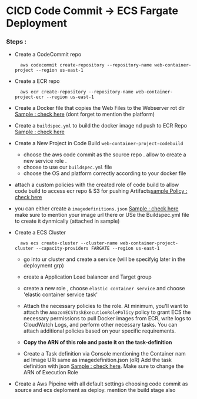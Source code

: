 # CICD Code Commit -> ECS Fargate Deployment

### Steps :

- Create a CodeCommit repo  

        aws codecommit create-repository --repository-name web-container-project --region us-east-1

- Create a ECR repo

        aws ecr create-repository --repository-name web-container-project-ecr --region us-east-1

- Create a Docker file that copies the Web Files to the Webserver rot dir [Sample : check here](./Dockerfile) (dont forget to mention the platform)

- Create a `buildspec.yml` to build the docker image nd push to ECR Repo [Sample : check here](./buildspec.yml)

- Create a New Project in Code Build `web-container-project-codebuild` 
  - choose the aws code commit as the source repo . allow to create a new service role . 
  - choose to use our `buildspec.yml` file 
  - choose the OS and platform correctly according to your docker file 

- attach a custom policies with the created role of code build to allow code build to access ecr repo & S3 for pushing Artifacts[sample Policy : check here ](https://github.com/gitmurali/aws_snippets/blob/main/ecs-cli/codeBuildServiceRole.md) 

- you can either create a `imagedefinitions.json`   [Sample : check here](./imagedefinitions.json) make sure to mention your image url there or USe the Buildspec.yml file to create it dynmically (attached in sample)

- Create a ECS Cluster 

        aws ecs create-cluster --cluster-name web-container-project-cluster --capacity-providers FARGATE --region us-east-1

    - go into ur cluster and create a service (will be specifyig later in the deployment grp)

    - create a Application Load balancer and Target group 

  
  - create a new role , choose `elastic container service` and choose 'elastic container service task'
  - Attach the necessary policies to the role. At minimum, you'll want to attach the `AmazonECSTaskExecutionRolePolicy` policy to grant ECS the necessary permissions to pull Docker images from ECR, write logs to CloudWatch Logs, and perform other necessary tasks. You can attach additional policies based on your specific requirements.
  - **Copy the ARN of this role and paste it on the task-definition**

  - Create a Task definition via Console mentioning the Container nam ad Image URi same as imagedefinition.json (oR) Add the task definition with json [Sample : check here](./task-definition.json). Make sure to change the ARN of Execution Role 

  
- Create a Aws Pipeine with all default settings choosing code commit as source and ecs deploment as deploy. mention the build stage also 